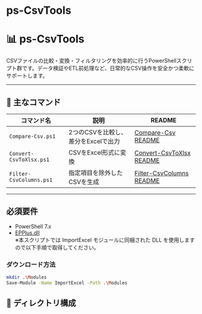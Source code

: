 # ps-CsvTools

# 📊 ps-CsvTools

CSVファイルの比較・変換・フィルタリングを効率的に行うPowerShellスクリプト群です。データ検証やETL前処理など、日常的なCSV操作を安全かつ柔軟にサポートします。

---

## 🧩 主なコマンド

| コマンド名 | 説明 | README |
|------------|------|--------|
| `Compare-Csv.ps1` | 2つのCSVを比較し、差分をExcelで出力 | [Compare-Csv README](./Compare-Csv.md) |
| `Convert-CsvToXlsx.ps1` | CSVをExcel形式に変換 | [Convert-CsvToXlsx README](./Convert-CsvToXlsx.md) |
| `Filter-CsvColumns.ps1` | 指定項目を除外したCSVを生成 | [Filter-CsvColumns README](./Filter-CsvColumns.md) |

---
## 必須要件

- PowerShell 7.x
- [EPPlus.dll](https://www.nuget.org/packages/EPPlus)  
  ※本スクリプトでは ImportExcel モジュールに同梱された DLL を使用しますので以下手順で取得してください。
### ダウンロード方法
```bash
mkdir .\Modules
Save-Module -Name ImportExcel -Path .\Modules
```

## 📁 ディレクトリ構成

